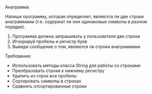 Анаграмма

Напиши программу, которая определяет, являются ли две строки анаграммами
(т.е. содержат ли они одинаковые символы в разном порядке).

1) Программа должна запрашивать у пользователя две строки
2) Игнорируй пробелы и регистр букв
3) Выведи сообщение о том, являются ли строки анаграммами

Требования:

- Использовать методы класса String для работы со строками
- Преобразовать строки к нижнему регистру
- Удалить из строк все пробелы
- Сортировать символы в строках
- Сравнить отсортированные строки
